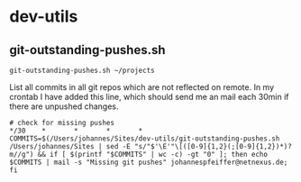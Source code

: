 # dev-utils

## git-outstanding-pushes.sh

```
git-outstanding-pushes.sh ~/projects
```

List all commits in all git repos which are not reflected on remote. In my crontab I have added this line, which should send me an mail each 30min if there are unpushed changes.


```
# check for missing pushes
*/30    *       *       *       *       COMMITS=$(/Users/johannes/Sites/dev-utils/git-outstanding-pushes.sh /Users/johannes/Sites | sed -E "s/"$'\E'"\[([0-9]{1,2}(;[0-9]{1,2})*)?m//g") && if [ $(printf "$COMMITS" | wc -c) -gt "0" ]; then echo $COMMITS | mail -s "Missing git pushes" johannespfeiffer@netnexus.de; fi
```
